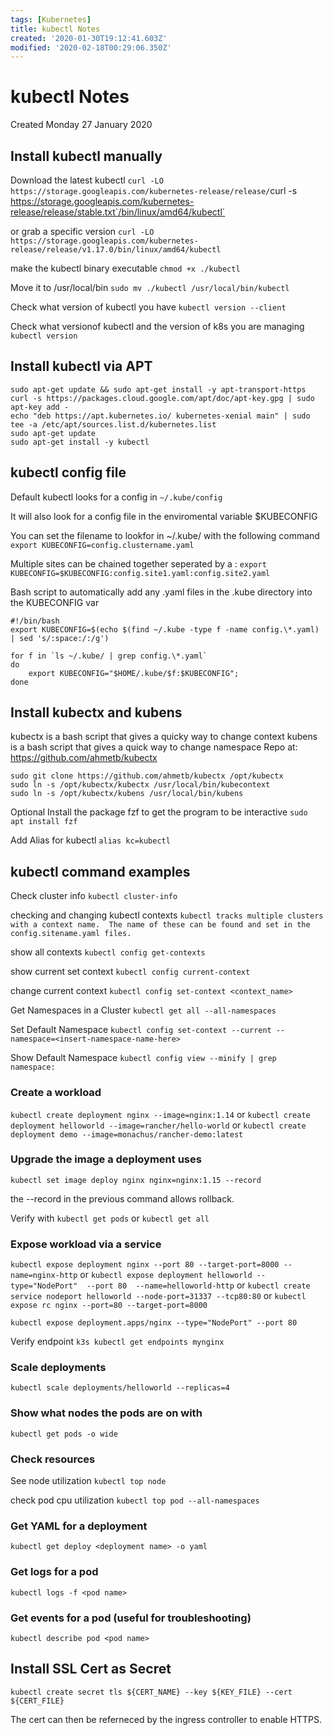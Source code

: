 ```yaml
---
tags: [Kubernetes]
title: kubectl Notes
created: '2020-01-30T19:12:41.603Z'
modified: '2020-02-18T00:29:06.350Z'
---
```


# kubectl Notes

Created Monday 27 January 2020

## Install kubectl manually
Download the latest kubectl
`curl -LO https://storage.googleapis.com/kubernetes-release/release/`curl -s https://storage.googleapis.com/kubernetes-release/release/stable.txt`/bin/linux/amd64/kubectl`

or grab a specific version
`curl -LO https://storage.googleapis.com/kubernetes-release/release/v1.17.0/bin/linux/amd64/kubectl`

make the kubectl binary executable
`chmod +x ./kubectl`

Move it to /usr/local/bin
`sudo mv ./kubectl /usr/local/bin/kubectl`

Check what version of kubectl you have
`kubectl version --client`

Check what versionof kubectl and the version of k8s you are managing
`kubectl version`

## Install kubectl via APT
```
sudo apt-get update && sudo apt-get install -y apt-transport-https
curl -s https://packages.cloud.google.com/apt/doc/apt-key.gpg | sudo apt-key add -
echo "deb https://apt.kubernetes.io/ kubernetes-xenial main" | sudo tee -a /etc/apt/sources.list.d/kubernetes.list
sudo apt-get update
sudo apt-get install -y kubectl
```

## kubectl config file
Default kubectl looks for a config in `~/.kube/config`

It will also look for a config file in the enviromental variable $KUBECONFIG

You can set the filename to lookfor in ~/.kube/ with the following command
`export KUBECONFIG=config.clustername.yaml`

Multiple sites can be chained together seperated by a :
`export KUBECONFIG=$KUBECONFIG:config.site1.yaml:config.site2.yaml`

Bash script to automatically add any .yaml files in the .kube directory into the KUBECONFIG var
```
#!/bin/bash
export KUBECONFIG=$(echo $(find ~/.kube -type f -name config.\*.yaml) | sed 's/:space:/:/g')
```

```
for f in `ls ~/.kube/ | grep config.\*.yaml`
do 
    export KUBECONFIG="$HOME/.kube/$f:$KUBECONFIG"; 
done
```

## Install kubectx and kubens
kubectx is a bash script that gives a quicky way to change context
kubens is a bash script that gives a quick way to change namespace
Repo at: https://github.com/ahmetb/kubectx

```
sudo git clone https://github.com/ahmetb/kubectx /opt/kubectx
sudo ln -s /opt/kubectx/kubectx /usr/local/bin/kubecontext
sudo ln -s /opt/kubectx/kubens /usr/local/bin/kubens
```

Optional Install the package fzf to get the program to be interactive
`sudo apt install fzf`

Add Alias for kubectl
`alias kc=kubectl`

## kubectl command examples

Check cluster info
`kubectl cluster-info`

checking and changing kubectl contexts
`kubectl tracks multiple clusters with a context name.  The name of these can be found and set in the config.sitename.yaml files.  `

show all contexts
`kubectl config get-contexts`

show current set context
`kubectl config current-context`

change current context
`kubectl config set-context <context_name>`

Get Namespaces in a Cluster
`kubectl get all --all-namespaces`

Set Default Namespace
`kubectl config set-context --current --namespace=<insert-namespace-name-here>`

Show Default Namespace
`kubectl config view --minify | grep namespace:`

### Create a workload
`kubectl create deployment nginx --image=nginx:1.14`
or
`kubectl create deployment helloworld --image=rancher/hello-world`
or
`kubectl create deployment demo --image=monachus/rancher-demo:latest`

### Upgrade the image a deployment uses
`kubectl set image deploy nginx nginx=nginx:1.15 --record`

the --record in the previous command allows rollback. 

Verify with
`kubectl get pods`
or
`kubectl get all`

### Expose workload via a service
`kubectl expose deployment nginx --port 80 --target-port=8000 --name=nginx-http`
or
`kubectl expose deployment helloworld --type="NodePort"  --port 80  --name=helloworld-http`
or
`kubectl create service nodeport helloworld --node-port=31337 --tcp80:80`
or
`kubectl expose rc nginx --port=80 --target-port=8000`

`kubectl expose deployment.apps/nginx --type="NodePort" --port 80`

Verify endpoint
`k3s kubectl get endpoints mynginx`

### Scale deployments
`kubectl scale deployments/helloworld --replicas=4`

### Show what nodes the pods are on with
`kubectl get pods -o wide`

### Check resources
See node utilization
`kubectl top node`

check pod cpu utilization
`kubectl top pod --all-namespaces`

### Get YAML for a deployment
`kubectl get deploy <deployment name> -o yaml`

### Get logs for a pod
`kubectl logs -f <pod name>`

### Get events for a pod (useful for troubleshooting)
`kubectl describe pod <pod name>`

## Install SSL Cert as Secret
`kubectl create secret tls ${CERT_NAME} --key ${KEY_FILE} --cert ${CERT_FILE}`

The cert can then be referneced by the ingress controller to enable HTTPS. 

